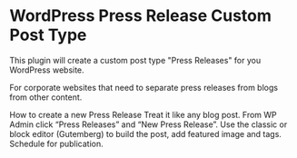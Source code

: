 # WordPress Press Release Custom Post Type
This plugin will create a custom post type "Press Releases"  for you WordPress website.

For corporate websites that need to separate press releases from blogs from other content.

How to create a new Press Release
Treat it like any blog post. From WP Admin click “Press Releases” and “New Press Release”. Use the classic or block editor (Gutemberg) to build the post, add featured image and tags. Schedule for publication.

